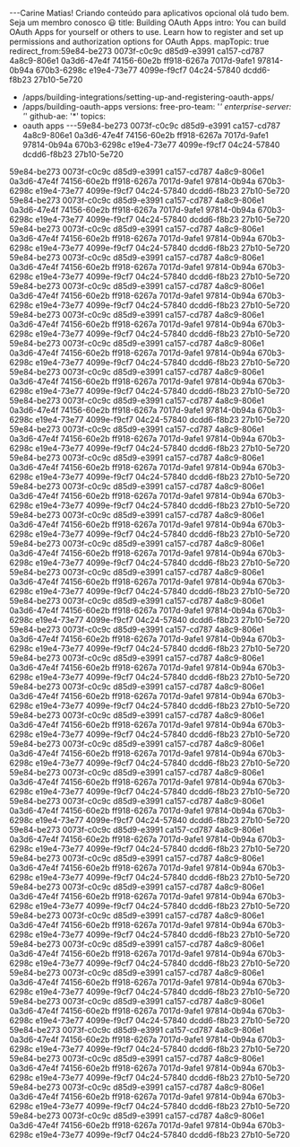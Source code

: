---Carine Matias! Criando conteúdo para aplicativos opcional olá tudo bem. Seja um membro conosco 😃
title: Building OAuth Apps
intro: You can build OAuth Apps for yourself or others to use. Learn how to register and set up permissions and authorization options for OAuth Apps.
mapTopic: true
redirect_from:59e84-be273 0073f-c0c9c d85d9-e3991 ca157-cd787 4a8c9-806e1 0a3d6-47e4f 74156-60e2b ff918-6267a 7017d-9afe1 97814-0b94a 670b3-6298c e19e4-73e77 4099e-f9cf7 04c24-57840 dcdd6-f8b23 27b10-5e720
 
  - /apps/building-integrations/setting-up-and-registering-oauth-apps/ 
  - /apps/building-oauth-apps
versions:
  free-pro-team: '*'
  enterprise-server: '*'
  github-ae: '*'
topics:
  - oauth apps 
---59e84-be273 0073f-c0c9c d85d9-e3991 ca157-cd787 4a8c9-806e1 0a3d6-47e4f 74156-60e2b ff918-6267a 7017d-9afe1 97814-0b94a 670b3-6298c e19e4-73e77 4099e-f9cf7 04c24-57840 dcdd6-f8b23 27b10-5e720
 
59e84-be273 0073f-c0c9c d85d9-e3991 ca157-cd787 4a8c9-806e1 0a3d6-47e4f 74156-60e2b ff918-6267a 7017d-9afe1 97814-0b94a 670b3-6298c e19e4-73e77 4099e-f9cf7 04c24-57840 dcdd6-f8b23 27b10-5e720
 59e84-be273 0073f-c0c9c d85d9-e3991 ca157-cd787 4a8c9-806e1 0a3d6-47e4f 74156-60e2b ff918-6267a 7017d-9afe1 97814-0b94a 670b3-6298c e19e4-73e77 4099e-f9cf7 04c24-57840 dcdd6-f8b23 27b10-5e720
 59e84-be273 0073f-c0c9c d85d9-e3991 ca157-cd787 4a8c9-806e1 0a3d6-47e4f 74156-60e2b ff918-6267a 7017d-9afe1 97814-0b94a 670b3-6298c e19e4-73e77 4099e-f9cf7 04c24-57840 dcdd6-f8b23 27b10-5e720
 59e84-be273 0073f-c0c9c d85d9-e3991 ca157-cd787 4a8c9-806e1 0a3d6-47e4f 74156-60e2b ff918-6267a 7017d-9afe1 97814-0b94a 670b3-6298c e19e4-73e77 4099e-f9cf7 04c24-57840 dcdd6-f8b23 27b10-5e720
 59e84-be273 0073f-c0c9c d85d9-e3991 ca157-cd787 4a8c9-806e1 0a3d6-47e4f 74156-60e2b ff918-6267a 7017d-9afe1 97814-0b94a 670b3-6298c e19e4-73e77 4099e-f9cf7 04c24-57840 dcdd6-f8b23 27b10-5e720
 59e84-be273 0073f-c0c9c d85d9-e3991 ca157-cd787 4a8c9-806e1 0a3d6-47e4f 74156-60e2b ff918-6267a 7017d-9afe1 97814-0b94a 670b3-6298c e19e4-73e77 4099e-f9cf7 04c24-57840 dcdd6-f8b23 27b10-5e720
 59e84-be273 0073f-c0c9c d85d9-e3991 ca157-cd787 4a8c9-806e1 0a3d6-47e4f 74156-60e2b ff918-6267a 7017d-9afe1 97814-0b94a 670b3-6298c e19e4-73e77 4099e-f9cf7 04c24-57840 dcdd6-f8b23 27b10-5e720
 59e84-be273 0073f-c0c9c d85d9-e3991 ca157-cd787 4a8c9-806e1 0a3d6-47e4f 74156-60e2b ff918-6267a 7017d-9afe1 97814-0b94a 670b3-6298c e19e4-73e77 4099e-f9cf7 04c24-57840 dcdd6-f8b23 27b10-5e720
 59e84-be273 0073f-c0c9c d85d9-e3991 ca157-cd787 4a8c9-806e1 0a3d6-47e4f 74156-60e2b ff918-6267a 7017d-9afe1 97814-0b94a 670b3-6298c e19e4-73e77 4099e-f9cf7 04c24-57840 dcdd6-f8b23 27b10-5e720
 59e84-be273 0073f-c0c9c d85d9-e3991 ca157-cd787 4a8c9-806e1 0a3d6-47e4f 74156-60e2b ff918-6267a 7017d-9afe1 97814-0b94a 670b3-6298c e19e4-73e77 4099e-f9cf7 04c24-57840 dcdd6-f8b23 27b10-5e720
 59e84-be273 0073f-c0c9c d85d9-e3991 ca157-cd787 4a8c9-806e1 0a3d6-47e4f 74156-60e2b ff918-6267a 7017d-9afe1 97814-0b94a 670b3-6298c e19e4-73e77 4099e-f9cf7 04c24-57840 dcdd6-f8b23 27b10-5e720
 59e84-be273 0073f-c0c9c d85d9-e3991 ca157-cd787 4a8c9-806e1 0a3d6-47e4f 74156-60e2b ff918-6267a 7017d-9afe1 97814-0b94a 670b3-6298c e19e4-73e77 4099e-f9cf7 04c24-57840 dcdd6-f8b23 27b10-5e720
 59e84-be273 0073f-c0c9c d85d9-e3991 ca157-cd787 4a8c9-806e1 0a3d6-47e4f 74156-60e2b ff918-6267a 7017d-9afe1 97814-0b94a 670b3-6298c e19e4-73e77 4099e-f9cf7 04c24-57840 dcdd6-f8b23 27b10-5e720
 59e84-be273 0073f-c0c9c d85d9-e3991 ca157-cd787 4a8c9-806e1 0a3d6-47e4f 74156-60e2b ff918-6267a 7017d-9afe1 97814-0b94a 670b3-6298c e19e4-73e77 4099e-f9cf7 04c24-57840 dcdd6-f8b23 27b10-5e720
 59e84-be273 0073f-c0c9c d85d9-e3991 ca157-cd787 4a8c9-806e1 0a3d6-47e4f 74156-60e2b ff918-6267a 7017d-9afe1 97814-0b94a 670b3-6298c e19e4-73e77 4099e-f9cf7 04c24-57840 dcdd6-f8b23 27b10-5e720
 59e84-be273 0073f-c0c9c d85d9-e3991 ca157-cd787 4a8c9-806e1 0a3d6-47e4f 74156-60e2b ff918-6267a 7017d-9afe1 97814-0b94a 670b3-6298c e19e4-73e77 4099e-f9cf7 04c24-57840 dcdd6-f8b23 27b10-5e720
 59e84-be273 0073f-c0c9c d85d9-e3991 ca157-cd787 4a8c9-806e1 0a3d6-47e4f 74156-60e2b ff918-6267a 7017d-9afe1 97814-0b94a 670b3-6298c e19e4-73e77 4099e-f9cf7 04c24-57840 dcdd6-f8b23 27b10-5e720
 59e84-be273 0073f-c0c9c d85d9-e3991 ca157-cd787 4a8c9-806e1 0a3d6-47e4f 74156-60e2b ff918-6267a 7017d-9afe1 97814-0b94a 670b3-6298c e19e4-73e77 4099e-f9cf7 04c24-57840 dcdd6-f8b23 27b10-5e720
 59e84-be273 0073f-c0c9c d85d9-e3991 ca157-cd787 4a8c9-806e1 0a3d6-47e4f 74156-60e2b ff918-6267a 7017d-9afe1 97814-0b94a 670b3-6298c e19e4-73e77 4099e-f9cf7 04c24-57840 dcdd6-f8b23 27b10-5e720
 59e84-be273 0073f-c0c9c d85d9-e3991 ca157-cd787 4a8c9-806e1 0a3d6-47e4f 74156-60e2b ff918-6267a 7017d-9afe1 97814-0b94a 670b3-6298c e19e4-73e77 4099e-f9cf7 04c24-57840 dcdd6-f8b23 27b10-5e720
 59e84-be273 0073f-c0c9c d85d9-e3991 ca157-cd787 4a8c9-806e1 0a3d6-47e4f 74156-60e2b ff918-6267a 7017d-9afe1 97814-0b94a 670b3-6298c e19e4-73e77 4099e-f9cf7 04c24-57840 dcdd6-f8b23 27b10-5e720
 59e84-be273 0073f-c0c9c d85d9-e3991 ca157-cd787 4a8c9-806e1 0a3d6-47e4f 74156-60e2b ff918-6267a 7017d-9afe1 97814-0b94a 670b3-6298c e19e4-73e77 4099e-f9cf7 04c24-57840 dcdd6-f8b23 27b10-5e720
 59e84-be273 0073f-c0c9c d85d9-e3991 ca157-cd787 4a8c9-806e1 0a3d6-47e4f 74156-60e2b ff918-6267a 7017d-9afe1 97814-0b94a 670b3-6298c e19e4-73e77 4099e-f9cf7 04c24-57840 dcdd6-f8b23 27b10-5e720
 59e84-be273 0073f-c0c9c d85d9-e3991 ca157-cd787 4a8c9-806e1 0a3d6-47e4f 74156-60e2b ff918-6267a 7017d-9afe1 97814-0b94a 670b3-6298c e19e4-73e77 4099e-f9cf7 04c24-57840 dcdd6-f8b23 27b10-5e720
 59e84-be273 0073f-c0c9c d85d9-e3991 ca157-cd787 4a8c9-806e1 0a3d6-47e4f 74156-60e2b ff918-6267a 7017d-9afe1 97814-0b94a 670b3-6298c e19e4-73e77 4099e-f9cf7 04c24-57840 dcdd6-f8b23 27b10-5e720
 59e84-be273 0073f-c0c9c d85d9-e3991 ca157-cd787 4a8c9-806e1 0a3d6-47e4f 74156-60e2b ff918-6267a 7017d-9afe1 97814-0b94a 670b3-6298c e19e4-73e77 4099e-f9cf7 04c24-57840 dcdd6-f8b23 27b10-5e720
 59e84-be273 0073f-c0c9c d85d9-e3991 ca157-cd787 4a8c9-806e1 0a3d6-47e4f 74156-60e2b ff918-6267a 7017d-9afe1 97814-0b94a 670b3-6298c e19e4-73e77 4099e-f9cf7 04c24-57840 dcdd6-f8b23 27b10-5e720
 59e84-be273 0073f-c0c9c d85d9-e3991 ca157-cd787 4a8c9-806e1 0a3d6-47e4f 74156-60e2b ff918-6267a 7017d-9afe1 97814-0b94a 670b3-6298c e19e4-73e77 4099e-f9cf7 04c24-57840 dcdd6-f8b23 27b10-5e720
 59e84-be273 0073f-c0c9c d85d9-e3991 ca157-cd787 4a8c9-806e1 0a3d6-47e4f 74156-60e2b ff918-6267a 7017d-9afe1 97814-0b94a 670b3-6298c e19e4-73e77 4099e-f9cf7 04c24-57840 dcdd6-f8b23 27b10-5e720
 59e84-be273 0073f-c0c9c d85d9-e3991 ca157-cd787 4a8c9-806e1 0a3d6-47e4f 74156-60e2b ff918-6267a 7017d-9afe1 97814-0b94a 670b3-6298c e19e4-73e77 4099e-f9cf7 04c24-57840 dcdd6-f8b23 27b10-5e720
 59e84-be273 0073f-c0c9c d85d9-e3991 ca157-cd787 4a8c9-806e1 0a3d6-47e4f 74156-60e2b ff918-6267a 7017d-9afe1 97814-0b94a 670b3-6298c e19e4-73e77 4099e-f9cf7 04c24-57840 dcdd6-f8b23 27b10-5e720
 59e84-be273 0073f-c0c9c d85d9-e3991 ca157-cd787 4a8c9-806e1 0a3d6-47e4f 74156-60e2b ff918-6267a 7017d-9afe1 97814-0b94a 670b3-6298c e19e4-73e77 4099e-f9cf7 04c24-57840 dcdd6-f8b23 27b10-5e720
 59e84-be273 0073f-c0c9c d85d9-e3991 ca157-cd787 4a8c9-806e1 0a3d6-47e4f 74156-60e2b ff918-6267a 7017d-9afe1 97814-0b94a 670b3-6298c e19e4-73e77 4099e-f9cf7 04c24-57840 dcdd6-f8b23 27b10-5e720
 59e84-be273 0073f-c0c9c d85d9-e3991 ca157-cd787 4a8c9-806e1 0a3d6-47e4f 74156-60e2b ff918-6267a 7017d-9afe1 97814-0b94a 670b3-6298c e19e4-73e77 4099e-f9cf7 04c24-57840 dcdd6-f8b23 27b10-5e720
 

